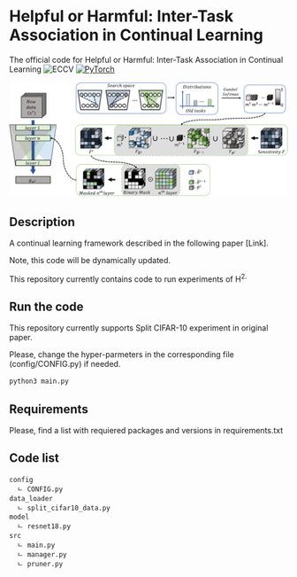 # Helpful or Harmful: Inter-Task Association in Continual Learning

The official code for Helpful or Harmful: Inter-Task Association in Continual Learning ![ECCV](https://img.shields.io/badge/ECCV-2022-blue) [![PyTorch](https://img.shields.io/badge/pytorch-1.8.0-%237732a8?style=flat-square&logo=PyTorch&color=EE4C2C)](https://pytorch.org/)

<div align="center">

![h2](images/H_2_ECCV_2022.png)

</div>

## Description
A continual learning framework described in the following paper [Link]. 

Note, this code will be dynamically updated.

This repository currently contains code to run experiments of H<sup>2.

## Run the code

This repository currently supports Split CIFAR-10 experiment in original paper.
  
Please, change the hyper-parmeters in the corresponding file (config/CONFIG.py) if needed.
  
```bash
python3 main.py
```
  
## Requirements 
  
Please, find a list with requiered packages and versions in requirements.txt

## Code list 

```bash
config
  ㄴ CONFIG.py
data_loader
  ㄴ split_cifar10_data.py
model
  ㄴ resnet18.py
src 
  ㄴ main.py
  ㄴ manager.py
  ㄴ pruner.py
```
